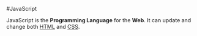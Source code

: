 #JavaScript
JavaScript is the **Programming Language** for the **Web**. It can update and change both [HTML](/wiki/html) and [CSS](/wiki/css).
